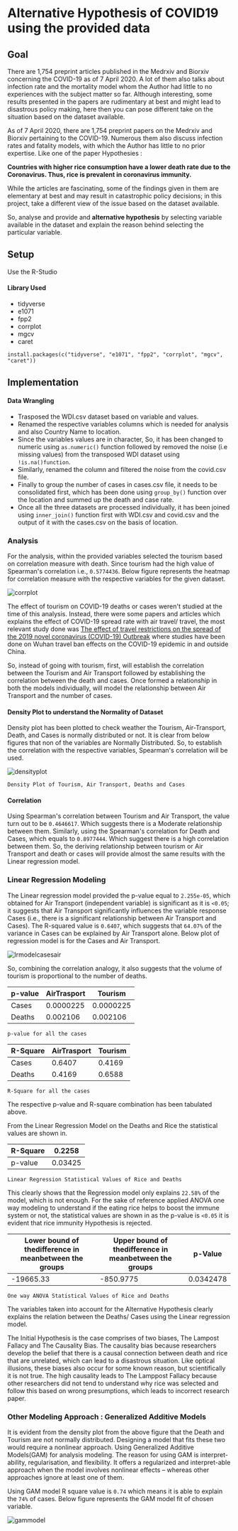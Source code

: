 # Alternative Hypothesis of COVID19 using the provided data

## Goal

There are 1,754 preprint articles published in the Medrxiv and Biorxiv concerning the COVID-19 as of 7 April 2020. A lot of them also talks about infection rate and the mortality model whom the Author had little to no experiences with the subject matter so far. Although interesting, some results presented in the papers are rudimentary at best and might lead to disastrous policy making, here then you can pose different take on the situation based on the dataset available.

As of 7 April 2020, there are 1,754 preprint papers on the Medrxiv and Biorxiv pertaining to the COVID-19. Numerous them also discuss infection rates and fatality models, with which the Author has little to no prior expertise. Like one of the paper Hypothesies :

**Countries with higher rice consumption have a lower death rate due to the Coronavirus. Thus, rice is prevalent in coronavirus immunity.**

While the articles are fascinating, some of the findings given in them are elementary at best and may result in catastrophic policy decisions; in this project, take a different view of the issue based on the dataset available.


So, analyse and provide and **alternative hypothesis** by selecting variable available in the dataset and explain the reason behind selecting the particular variable.

## Setup

Use the R-Studio

#### Library Used

- tidyverse
- e1071
- fpp2 
- corrplot 
- mgcv
- caret

```install.packages(c("tidyverse", "e1071", "fpp2", "corrplot", "mgcv", "caret"))```

## Implementation

#### Data Wrangling

- Trasposed the WDI.csv dataset based on variable and values.
- Renamed the respective variables columns which is needed for analysis and also Country Name to location.
- Since the variables values are in character, So, it has been changed to numeric using ```as.numeric()```  function followed by removed the noise (i.e missing values) from the transposed WDI dataset using ```!is.na()function```.
- Similarly, renamed the column and filtered the noise from the covid.csv file.
- Finally to group the number of cases in cases.csv file, it needs to be consolidated first, which has been done using ```group_by()``` function over the location and summed up the death and case rate. 
- Once all the three datasets are processed individually, it has been joined using ```inner_join()``` function first with WDI.csv and covid.csv and the output of it with the cases.csv on the basis of location.


### Analysis

For the analysis, within the provided variables selected the tourism based on correlation measure with death. Since tourism had the high value of Spearman's correlation i.e., ```0.5774436```. Below figure represents the heatmap for correlation measure with the respective variables for the given dataset.

![corrplot](/img/corrplot.png)

The effect of tourism on COVID-19 deaths or cases weren't studied at the time of this analysis. Instead, there were some papers and articles which explains the effect of COVID-19 spread rate with air travel/ travel, the most relevant study done was [The effect of travel restrictions on the spread of the 2019 novel coronavirus (COVID-19) Outbreak](https://www.science.org/doi/full/10.1126/science.aba9757) where studies have been done on Wuhan travel ban effects on the COVID-19 epidemic in and outside China.

So, instead of going with tourism, first, will establish the correlation between the Tourism and Air Transport followed by establishing the correlation between the death and cases. Once formed a relationship in both the models individually, will model the relationship between Air Transport and the number of cases.

#### Density Plot to understand the Normality of Dataset

Density plot has been plotted to check weather the Tourism, Air-Transport, Death, and Cases is normally distributed or not. It is clear from below figures that non of the variables are Normally Distributed. So, to establish the correlation with the respective variables, Spearman's correlation will be used.

![densityplot](/img/densityplot.png)

```Density Plot of Tourism, Air Transport, Deaths and Cases```

#### Correlation

Using Spearman's correlation between Tourism and Air Transport, the value turn out to be ```0.4646617```. Which suggests there is a Moderate relationship between them. Similarly, using the Spearman's correlation for Death and Cases, which equals to ```0.8977444```. Which suggest there is a high correlation between them. So, the deriving relationship between tourism or Air Transport and death or cases will provide almost the same results with the Linear regression model.


### Linear Regression Modeling

The Linear regression model provided the p-value equal to ```2.255e-05```, which obtained for Air Transport (independent variable) is significant as it is ```<0.05```; it suggests that Air Transport significantly influences the variable response Cases (i.e., there is a significant relationship between Air Transport and Cases). The R-squared value is ```0.6407```, which suggests that ```64.07%``` of the variance in Cases can be explained by Air Transport alone. Below plot of regression model is for the Cases and Air Transport.

![lrmodelcasesair](/img/lrmodelcasesair.png)

So, combining the correlation analogy, it also suggests that the volume of tourism is proportional to the number of deaths.

p-value | AirTrasport | Tourism
------- |------------ | ---------
Cases   | 0.0000225   | 0.0000225
Deaths  | 0.002106    | 0.002106

```p-value for all the cases```

R-Square| AirTrasport | Tourism
------- |------------ | ---------
Cases   | 0.6407      | 0.4169
Deaths  | 0.4169      | 0.6588

```R-Square for all the cases```

The respective p-value and R-square combination has been tabulated above.
 
From the Linear Regression Model on the Deaths and Rice the statistical values are shown in. 

R-Square| 0.2258
------- |--------
p-value | 0.03425

```Linear Regression Statistical Values of Rice and Deaths```

This clearly shows that the Regression model only explains ```22.58%``` of the model, which is not enough. For the sake of reference applied ANOVA one way modeling to understand if the eating rice helps to boost the immune system or not, the statistical values are shown in  as the p-value is ```<0.05``` it is evident that rice immunity Hypothesis is rejected.
 
Lower bound of thedifference in meanbetween the groups | Upper bound of thedifference in meanbetween the groups | p-Value
------------------------------------------------------ |------------------------------------------------------- | ---------
-19665.33                                              | -850.9775                                              | 0.0342478

```One way ANOVA Statistical Values of Rice and Deaths```

The variables taken into account for the Alternative Hypothesis clearly explains the relation between the Deaths/ Cases using the Linear regression model.


The Initial Hypothesis is the case comprises of two biases, The Lampost Fallacy and The Causality Bias. The causality bias because researchers develop the belief that there is a causal connection between death and rice that are unrelated, which can lead to a disastrous situation. Like optical illusions, these biases also occur for some known reason, but scientifically it is not true. The high causality leads to The Lamppost Fallacy because other researchers did not tend to understand why rice was selected and follow this based on wrong presumptions, which leads to incorrect research paper.


### Other Modeling Approach : Generalized Additive Models

It is evident from the density plot from the above figure that the Death and Tourism are not normally distributed. Designing a model that fits these two would require a nonlinear approach. Using Generalized Additive Models(GAM) for analysis modeling. The reason for using GAM is interpret-ability, regularisation, and flexibility. It offers a regularized and interpret-able approach when the model involves nonlinear effects – whereas other approaches ignore at least one of them.

Using GAM model R square value is ```0.74``` which means it is able to explain the ```74%``` of cases. Below figure represents the GAM model fit of chosen variable.

![gammodel](/img/gammodel.png)
